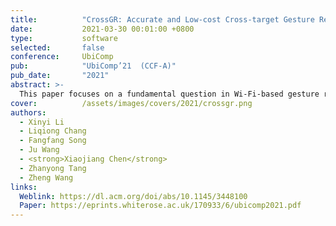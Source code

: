 ```yaml
---
title:          "CrossGR: Accurate and Low-cost Cross-target Gesture Recognition Using Wi-Fi"
date:           2021-03-30 00:01:00 +0800
type:           software
selected:       false
conference:     UbiComp
pub:            "UbiComp’21  (CCF-A)"
pub_date:       "2021"
abstract: >-
  This paper focuses on a fundamental question in Wi-Fi-based gesture recognition: "Can we use the knowledge learned from some users to perform gesture recognition for others?". This problem is also known as cross-target recognition. It arises in many practical deployments of Wi-Fi-based gesture recognition where it is prohibitively expensive to collect training data from every single user. We present CrossGR, a low-cost cross-target gesture recognition system. As a departure from existing approaches, CrossGR does not require prior knowledge (such as who is currently performing a gesture) of the target user. Instead, CrossGR employs a deep neural network to extract user-agnostic but gesture-related Wi-Fi signal characteristics to perform gesture recognition. To provide sufficient training data to build an effective deep learning model, CrossGR employs a generative adversarial network to automatically generate many synthetic training data from a small set of real-world examples collected from a small number of users. Such a strategy allows CrossGR to minimize the user involvement and the associated cost in collecting training examples for building an accurate gesture recognition system. We evaluate CrossGR by applying it to perform gesture recognition across 10 users and 15 gestures. Experimental results show that CrossGR achieves an accuracy of over 82.6% (up to 99.75%). We demonstrate that CrossGR delivers comparable recognition accuracy, but uses an order of magnitude less training samples collected from the end-users when compared to state-of-the-art recognition systems. 
cover:          /assets/images/covers/2021/crossgr.png
authors:
  - Xinyi Li
  - Liqiong Chang
  - Fangfang Song
  - Ju Wang 
  - <strong>Xiaojiang Chen</strong>
  - Zhanyong Tang
  - Zheng Wang
links:
  Weblink: https://dl.acm.org/doi/abs/10.1145/3448100
  Paper: https://eprints.whiterose.ac.uk/170933/6/ubicomp2021.pdf
---
```

